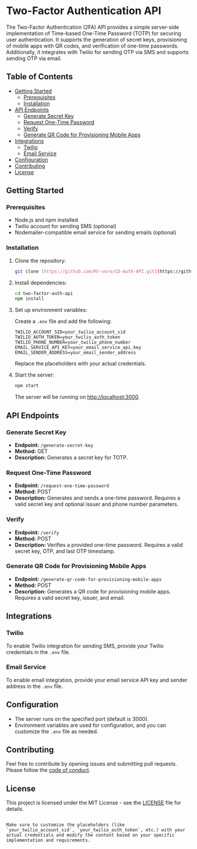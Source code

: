 
# Two-Factor Authentication API

The Two-Factor Authentication (2FA) API provides a simple server-side implementation of Time-based One-Time Password (TOTP) for securing user authentication. It supports the generation of secret keys, provisioning of mobile apps with QR codes, and verification of one-time passwords. Additionally, it integrates with Twilio for sending OTP via SMS and supports sending OTP via email.

## Table of Contents

- [Getting Started](#getting-started)
  - [Prerequisites](#prerequisites)
  - [Installation](#installation)
- [API Endpoints](#api-endpoints)
  - [Generate Secret Key](#generate-secret-key)
  - [Request One-Time Password](#request-one-time-password)
  - [Verify](#verify)
  - [Generate QR Code for Provisioning Mobile Apps](#generate-qr-code-for-provisioning-mobile-apps)
- [Integrations](#integrations)
  - [Twilio](#twilio)
  - [Email Service](#email-service)
- [Configuration](#configuration)
- [Contributing](#contributing)
- [License](#license)

## Getting Started

### Prerequisites

- Node.js and npm installed
- Twilio account for sending SMS (optional)
- Nodemailer-compatible email service for sending emails (optional)

### Installation

1. Clone the repository:

   ```bash
   git clone [https://github.com/Mr-vero/CD-Auth-API.git](https://github.com/Mr-vero/CD-Auth-API.git)
   ```

2. Install dependencies:

   ```bash
   cd two-factor-auth-api
   npm install
   ```

3. Set up environment variables:

   Create a `.env` file and add the following:

   ```env
   TWILIO_ACCOUNT_SID=your_twilio_account_sid
   TWILIO_AUTH_TOKEN=your_twilio_auth_token
   TWILIO_PHONE_NUMBER=your_twilio_phone_number
   EMAIL_SERVICE_API_KEY=your_email_service_api_key
   EMAIL_SENDER_ADDRESS=your_email_sender_address
   ```

   Replace the placeholders with your actual credentials.

4. Start the server:

   ```bash
   npm start
   ```

   The server will be running on [http://localhost:3000](http://localhost:3000).

## API Endpoints

### Generate Secret Key

- **Endpoint:** `/generate-secret-key`
- **Method:** GET
- **Description:** Generates a secret key for TOTP.

### Request One-Time Password

- **Endpoint:** `/request-one-time-password`
- **Method:** POST
- **Description:** Generates and sends a one-time password. Requires a valid secret key and optional issuer and phone number parameters.

### Verify

- **Endpoint:** `/verify`
- **Method:** POST
- **Description:** Verifies a provided one-time password. Requires a valid secret key, OTP, and last OTP timestamp.

### Generate QR Code for Provisioning Mobile Apps

- **Endpoint:** `/generate-qr-code-for-provisioning-mobile-apps`
- **Method:** POST
- **Description:** Generates a QR code for provisioning mobile apps. Requires a valid secret key, issuer, and email.

## Integrations

### Twilio

To enable Twilio integration for sending SMS, provide your Twilio credentials in the `.env` file.

### Email Service

To enable email integration, provide your email service API key and sender address in the `.env` file.

## Configuration

- The server runs on the specified port (default is 3000).
- Environment variables are used for configuration, and you can customize the `.env` file as needed.

## Contributing

Feel free to contribute by opening issues and submitting pull requests. Please follow the [code of conduct](CODE_OF_CONDUCT.md).

## License

This project is licensed under the MIT License - see the [LICENSE](LICENSE) file for details.
```

Make sure to customize the placeholders (like `your_twilio_account_sid`, `your_twilio_auth_token`, etc.) with your actual credentials and modify the content based on your specific implementation and requirements.
